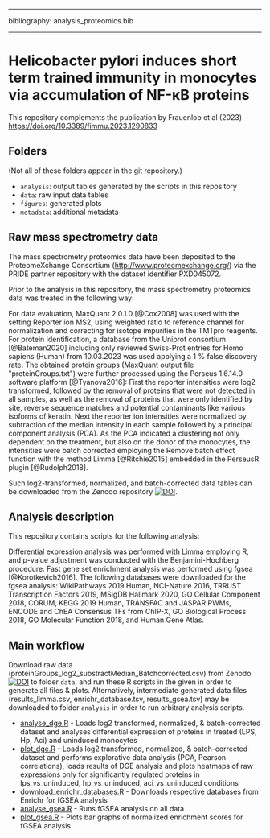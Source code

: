 ------------------------------------------------------------------------

bibliography: analysis_proteomics.bib

------------------------------------------------------------------------

# Helicobacter pylori induces short term trained immunity in monocytes via accumulation of NF-кB proteins

This repository complements the publication by Frauenlob et al (2023)  https://doi.org/10.3389/fimmu.2023.1290833

## Folders

(Not all of these folders appear in the git repository.)

-   `analysis`: output tables generated by the scripts in this repository
-   `data`: raw input data tables
-   `figures`: generated plots
-   `metadata`: additional metadata

## Raw mass spectrometry data

The mass spectrometry proteomics data have been deposited to the ProteomeXchange Consortium (<http://www.proteomexchange.org/>) via the PRIDE partner repository with the dataset identifier PXD045072.

Prior to the analysis in this repository, the mass spectrometry proteomics data was treated in the following way:

For data evaluation, MaxQuant 2.0.1.0 [@Cox2008] was used with the setting Reporter ion MS2, using weighted ratio to reference channel for normalization and correcting for isotope impurities in the TMTpro reagents. For protein identification, a database from the Uniprot consortium [@Bateman2020] including only reviewed Swiss-Prot entries for Homo sapiens (Human) from 10.03.2023 was used applying a 1 % false discovery rate. The obtained protein groups (MaxQuant output file "proteinGroups.txt") were further processed using the Perseus 1.6.14.0 software platform [@Tyanova2016]: First the reporter intensities were log2 transformed, followed by the removal of proteins that were not detected in all samples, as well as the removal of proteins that were only identified by site, reverse sequence matches and potential contaminants like various isoforms of keratin. Next the reporter ion intensities were normalized by subtraction of the median intensity in each sample followed by a principal component analysis (PCA). As the PCA indicated a clustering not only dependent on the treatment, but also on the donor of the monocytes, the intensities were batch corrected employing the Remove batch effect function with the method Limma [@Ritchie2015] embedded in the PerseusR plugin [@Rudolph2018].

Such log2-transformed, normalized, and batch-corrected data tables can be downloaded from the Zenodo repository [![DOI](https://zenodo.org/badge/DOI/10.5281/zenodo.8379965.svg)](https://doi.org/10.5281/zenodo.8379965).

## Analysis description

This repository contains scripts for the following analysis:

Differential expression analysis was performed with Limma employing R, and p-value adjustment was conducted with the Benjamini-Hochberg procedure. Fast gene set enrichment analysis was performed using fgsea [@Korotkevich2016]. The following databases were downloaded for the fgsea analysis: WikiPathways 2019 Human, NCI-Nature 2016, TRRUST Transcription Factors 2019, MSigDB Hallmark 2020, GO Cellular Component 2018, CORUM, KEGG 2019 Human, TRANSFAC and JASPAR PWMs, ENCODE and ChEA Consensus TFs from ChIP-X, GO Biological Process 2018, GO Molecular Function 2018, and Human Gene Atlas.

## Main workflow

Download raw data (proteinGroups_log2_substractMedian_Batchcorrected.csv) from Zenodo [![DOI](https://zenodo.org/badge/DOI/10.5281/zenodo.8379965.svg)](https://doi.org/10.5281/zenodo.8379965) to folder `data`, and run these R scripts in the given in order to generate all files & plots. Alternatively, intermediate generated data files (results_limma.csv, enrichr_database.tsv, results_gsea.tsv) may be downloaded to folder `analysis` in order to run arbitrary analysis scripts.

-   [analyse_dge.R](analyse_dge.R) - Loads log2 transformed, normalized, & batch-corrected dataset and analyses differential expression of proteins in treated (LPS, Hp, Aci) and uninduced monocytes
-   [plot_dge.R](plot_dge.R) - Loads log2 transformed, normalized, & batch-corrected dataset and performs explorative data analysis (PCA, Pearson correlations), loads results of DGE analysis and plots heatmaps of raw expressions only for significantly regulated proteins in lps_vs_uninduced, hp_vs_uninduced, aci_vs_uninduced conditions
-   [download_enrichr_databases.R](download_enrichr_databases.R) - Downloads respective databases from Enrichr for fGSEA analysis
-   [analyse_gsea.R](analyse_gsea.R) - Runs fGSEA analysis on all data
-   [plot_gsea.R](plot_gsea.R) - Plots bar graphs of normalized enrichment scores for fGSEA analysis
